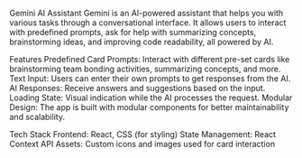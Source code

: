 Gemini AI Assistant
Gemini is an AI-powered assistant that helps you with various tasks through a conversational interface. It allows users to interact with predefined prompts, ask for help with summarizing concepts, brainstorming ideas, and improving code readability, all powered by AI.

Features
Predefined Card Prompts: Interact with different pre-set cards like brainstorming team bonding activities, summarizing concepts, and more. Text Input: Users can enter their own prompts to get responses from the AI. AI Responses: Receive answers and suggestions based on the input. Loading State: Visual indication while the AI processes the request. Modular Design: The app is built with modular components for better maintainability and scalability.

Tech Stack
Frontend: React, CSS (for styling) State Management: React Context API Assets: Custom icons and images used for card interaction
